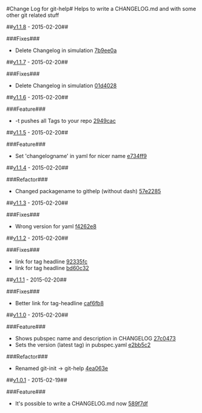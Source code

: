 #Change Log for git-help#
Helps to write a CHANGELOG.md and with some other git related stuff

##[v1.1.8](http://github.com/mikemitterer/dart-git-help/compare/v1.1.7...v1.1.8) - 2015-02-20##

###Fixes###
* Delete Changelog in simulation [7b9ee0a](http://github.com/mikemitterer/dart-git-help/commit/7b9ee0a35f47d14feffd21629597a0b7f5f6f7b0)

##[v1.1.7](http://github.com/mikemitterer/dart-git-help/compare/v1.1.6...v1.1.7) - 2015-02-20##

###Fixes###
* Delete Changelog in simulation [01d4028](http://github.com/mikemitterer/dart-git-help/commit/01d40282b9829aaca7ef2a295c5bfdd8e2b1961b)

##[v1.1.6](http://github.com/mikemitterer/dart-git-help/compare/v1.1.5...v1.1.6) - 2015-02-20##

###Feature###
* -t pushes all Tags to your repo [2949cac](http://github.com/mikemitterer/dart-git-help/commit/2949cacb8181a34a5a39d803a54a3f85544dbca2)

##[v1.1.5](http://github.com/mikemitterer/dart-git-help/compare/v1.1.4...v1.1.5) - 2015-02-20##

###Feature###
* Set 'changelogname' in yaml for nicer name [e734ff9](http://github.com/mikemitterer/dart-git-help/commit/e734ff9c553e6989ecd084591dcaee1f8d4698f1)

##[v1.1.4](http://github.com/mikemitterer/dart-git-help/compare/v1.1.3...v1.1.4) - 2015-02-20##

###Refactor###
* Changed packagename to githelp (without dash) [57e2285](http://github.com/mikemitterer/dart-git-help/commit/57e22850062bc4f52114500c55ac2905585310cd)

##[v1.1.3](http://github.com/mikemitterer/dart-git-help/compare/v1.1.2...v1.1.3) - 2015-02-20##

###Fixes###
* Wrong version for yaml [f4262e8](http://github.com/mikemitterer/dart-git-help/commit/f4262e84f7b793556d379590cd462d76a11a765e)

##[v1.1.2](http://github.com/mikemitterer/dart-git-help/compare/v1.1.1...v1.1.2) - 2015-02-20##

###Fixes###
* link for tag headline [92335fc](http://github.com/mikemitterer/dart-git-help/commit/92335fc12509a09301a765853532334ce327a475)
* link for tag headline [bd60c32](http://github.com/mikemitterer/dart-git-help/commit/bd60c326f329d2fbea4e337cba9953a3feb7bca0)

##[v1.1.1](http://github.com/mikemitterer/dart-git-help/compare/v1.1.0...v1.1.1) - 2015-02-20##

###Fixes###
* Better link for tag-headline [caf6fb8](http://github.com/mikemitterer/dart-git-help/commit/caf6fb8ccaf2e2c3cffc365177022a3e3449ffee)

##[v1.1.0](http://github.com/mikemitterer/dart-git-help/compare/v1.0.1...v1.1.0) - 2015-02-20##

###Feature###
* Shows pubspec name and description in CHANGELOG [27c0473](http://github.com/mikemitterer/dart-git-help/commit/27c047343bc75152d684e9d83e25dc74ae055856)
* Sets the version (latest tag) in pubspec.yaml [e2bb5c2](http://github.com/mikemitterer/dart-git-help/commit/e2bb5c25c53699523e000812ee2336eeff5c8490)

###Refactor###
* Renamed git-init -> git-help [4ea063e](http://github.com/mikemitterer/dart-git-help/commit/4ea063ea9d4abd349bcd2f02a52bd7e9db45fa32)

##[v1.0.1](http://github.com/mikemitterer/dart-git-help/compare/v1.0...v1.0.1) - 2015-02-19##

###Feature###
* It's possible to write a CHANGELOG.md now [589f7df](http://github.com/mikemitterer/dart-git-help/commit/589f7df523f681df166de7526db407add803db87)
